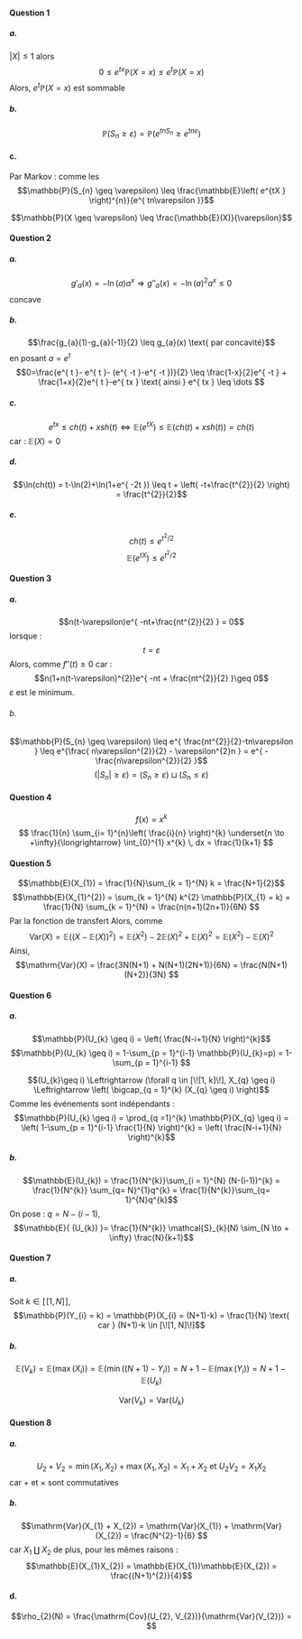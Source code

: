#### Question 1
##### a.
$\left| X\right| \leq 1$ alors
$$0 \leq e^{ tx }\mathbb{P}(X = x) \leq e^{ t }\mathbb{P}(X=x) $$
Alors, $e^{ t }\mathbb{P}(X = x)$ est sommable

##### b.
$$\mathbb{P}(S_{n} \geq \varepsilon) = \mathbb{P}(e^{ tnS_{n} } \geq e^{ tn\varepsilon })$$

#### c.
Par Markov : comme les 
$$\mathbb{P}(S_{n} \geq \varepsilon) \leq \frac{\mathbb{E}\left( e^{tX } \right)^{n}}{e^{ tn\varepsilon }}$$


$$\mathbb{P}(X \geq \varepsilon) \leq \frac{\mathbb{E}(X)}{\varepsilon}$$
#### Question 2
##### a.
$$g'_{a}(x) = -\ln(a) a^{x} \Rightarrow g''_{a}(x) = -\ln(a)^{2}a^{x} \leq 0$$
concave

##### b.
$$\frac{g_{a}(1)-g_{a}(-1)}{2} \leq g_{a}(x) \text{ par concavité}$$
en posant $a = e^{ t }$
$$0=\frac{e^{ t }- e^{ t }- (e^{ -t }-e^{ -t })}{2} \leq \frac{1-x}{2}e^{ -t } + \frac{1+x}{2}e^{ t }-e^{ tx } \text{ ainsi } e^{ tx } \leq \dots $$

##### c.
$$e^{ tx } \leq ch(t) + xsh(t) \Leftrightarrow \mathbb{E}(e^{ tX }) \leq \mathbb{E}(ch(t) + xsh(t)) = ch(t) $$
car : $\mathbb{E}(X) = 0$ 

##### d.
$$\ln(ch(t)) = t-\ln(2)+\ln(1+e^{ -2t }) \leq t + \left( -t+\frac{t^{2}}{2} \right) = \frac{t^{2}}{2}$$
##### e.
$$ch(t) \leq e^{ t^{2}/2 }$$
$$\mathbb{E}(e^{ tX }) \leq e^{ t^{2}/2 } $$

#### Question 3
##### a.
$$n(t-\varepsilon)e^{ -nt+\frac{nt^{2}}{2} } = 0$$
lorsque : 
$$t = \varepsilon$$
Alors, comme $f''(t) \geq 0$ car : 
$$n(1+n(t-\varepsilon)^{2})e^{ -nt + \frac{nt^{2}}{2} }\geq 0$$
$\varepsilon$ est le minimum.

###### b.
$$\mathbb{P}(S_{n} \geq \varepsilon) \leq e^{ \frac{nt^{2}}{2}-tn\varepsilon } \leq e^{\frac{ n\varepsilon^{2}}{2} - \varepsilon^{2}n } = e^{ -\frac{n\varepsilon^{2}}{2} }$$
$$(\left| S_{n}\right| \geq \varepsilon) = (S_{n} \geq \varepsilon) \sqcup (S_{n} \leq \varepsilon)$$

#### Question 4
$$f(x) = x^{k}$$
$$ \frac{1}{n} \sum_{i= 1}^{n}\left( \frac{i}{n} \right)^{k} \underset{n \to +\infty}{\longrightarrow} \int_{0}^{1} x^{k} \, dx = \frac{1}{k+1}  $$


#### Question 5
$$\mathbb{E}(X_{1}) = \frac{1}{N}\sum_{k = 1}^{N} k = \frac{N+1}{2}$$
$$\mathbb{E}(X_{1}^{2}) = \sum_{k = 1}^{N} k^{2} \mathbb{P}(X_{1} = k) = \frac{1}{N} \sum_{k = 1}^{N} =  \frac{n(n+1)(2n+1)}{6N} $$
Par la fonction de transfert
Alors, comme 
$$\mathrm{Var}(X) = \mathbb{E}((X-\mathbb{E}(X))^{2}) = \mathbb{E}(X^{2})-2\mathbb{E}(X)^{2}+\mathbb{E}(X)^{2} = \mathbb{E}(X^{2}) - \mathbb{E}(X)^{2}$$
Ainsi, 
$$\mathrm{Var}(X) = \frac{3N(N+1) + N(N+1)(2N+1)}{6N} = \frac{N(N+1)(N+2)}{3N} $$

#### Question 6
##### a.
$$\mathbb{P}(U_{k} \geq i) = \left( \frac{N-i+1}{N} \right)^{k}$$
$$\mathbb{P}(U_{k} \geq i) = 1-\sum_{p = 1}^{i-1} \mathbb{P}(U_{k}=p) = 1-\sum_{p = 1}^{i-1}  $$

$$(U_{k}\geq i) \Leftrightarrow (\forall q \in [\![1, k]\!], X_{q} \geq i) \Leftrightarrow \left( \bigcap_{q = 1}^{k} (X_{q} \geq i) \right)$$
Comme les événements sont indépendants : 
$$\mathbb{P}(U_{k} \geq i) = \prod_{q =1}^{k} \mathbb{P}(X_{q} \geq i) = \left( 1-\sum_{p = 1}^{i-1} \frac{1}{N} \right)^{k} = \left( \frac{N-i+1}{N} \right)^{k}$$

##### b.
$$\mathbb{E}(U_{k}) = \frac{1}{N^{k}}\sum_{i = 1}^{N} (N-(i-1))^{k} = \frac{1}{N^{k}} \sum_{q= N}^{1}q^{k} = \frac{1}{N^{k}}\sum_{q= 1}^{N}q^{k}$$
On pose : $q = N-(i-1)$, 
$$\mathbb{E}{ (U_{k}) }= \frac{1}{N^{k}} \mathcal{S}_{k}(N) \sim_{N \to + \infty} \frac{N}{k+1}$$

#### Question 7
##### a.
Soit $k \in [\![1, N]\!]$, 
$$\mathbb{P}(Y_{i} = k) = \mathbb{P}(X_{i} = (N+1)-k) = \frac{1}{N} \text{ car } (N+1)-k \in [\![1, N]\!]$$

##### b.

$$\mathbb{E}(V_{k}) = \mathbb{E}(\max(X_{i})) = \mathbb{E}(\min((N+1)-Y_{i})) = N+1-\mathbb{E}(\max(Y_{i})) = N+1- \mathbb{E}(U_{k})$$

$$\mathrm{Var}(V_{k}) = \mathrm{Var}(U_{k})$$

#### Question 8
##### a.
$$U_{2} + V_{2} = \min(X_{1}, X_{2}) + \max(X_{1}, X_{2}) = X_{1} + X_{2} \text{ et } U_{2}V_{2} = X_{1}X_{2}$$
car $+$ et $\times$ sont commutatives

##### b.
$$\mathrm{Var}(X_{1} + X_{2}) = \mathrm{Var}(X_{1}) + \mathrm{Var}(X_{2}) = \frac{N^{2}-1}{6} $$
car $X_{1} \amalg X_{2}$ de plus, pour les mêmes raisons : 
$$\mathbb{E}(X_{1}X_{2}) = \mathbb{E}(X_{1})\mathbb{E}(X_{2}) = \frac{(N+1)^{2}}{4}$$

#### d.
$$\rho_{2}(N) = \frac{\mathrm{Cov}(U_{2}, V_{2})}{\mathrm{Var}(V_{2})} =  $$
